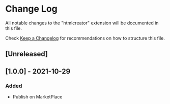 # Change Log

All notable changes to the "htmlcreator" extension will be documented in this file.

Check [Keep a Changelog](http://keepachangelog.com/) for recommendations on how to structure this file.

## [Unreleased]


## [1.0.0] - 2021-10-29
### Added
- Publish on MarketPlace